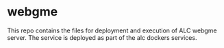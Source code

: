 # webgme
This repo contains the files for deployment and execution of ALC  webgme server.
The service is deployed as part of the alc dockers services.

